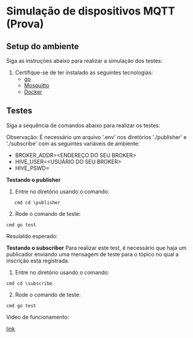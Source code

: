 # Simulação de dispositivos MQTT (Prova)




## Setup do ambiente 

Siga as instruções abaixo para realizar a simulação dos testes:

1. Certifique-se de ter instalado as seguintes tecnologias: 
   - [go](https://rmnicola.github.io/m9-ec-encontros/go)
   - [Mosquitto](https://mosquitto.org)
   - [Docker](https://www.docker.com/get-started/)



## Testes 

Siga a sequência de comandos abaixo para realizar os testes:

Observação: É necessário um arquivo '.env' nos diretórios './publisher' e './subscribe' com as seguintes variáveis de ambiente:
- BROKER_ADDR=<ENDEREÇO DO SEU BROKER>
- HIVE_USER=<USUÁRIO DO SEU BROKER>
- HIVE_PSWD=<SENHA DO SEU BROKER>

**Testando o publisher**

1. Entre no diretório usando o comando:
```
   cmd cd \publisher
```

2. Rode o comando de teste:
```
cmd go test
```

Resulatdo esperado:



**Testando o subscriber**
Para realizar este test, é necessário que haja um publicador enviando uma mensagem de teste para o tópico no qual a inscrição está registrada.

1. Entre no diretório usando o comando:
```
cmd cd \subscribe
```

2. Rode o comando de teste:
```
cmd go test
```
Video de funcionamento:
<br>

[link](https://drive.google.com/drive/folders/1SexpJoBAbcSdW7PNzwS3-qXH-RLEknLD?usp=sharing)
